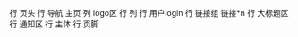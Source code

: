 行 页头
    行 导航 主页
        列 logo区
            行 
        列 
            行 用户login
            行 链接组
                链接*n
    行 大标题区
    行 通知区
行 主体
行 页脚
